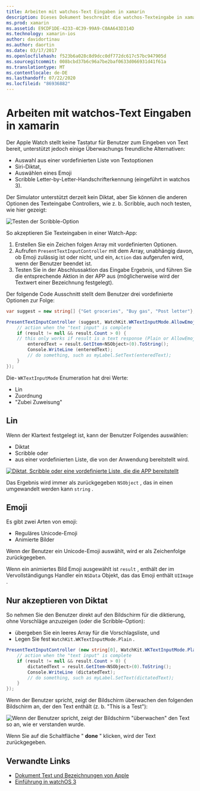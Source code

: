 ```yaml
---
title: Arbeiten mit watchos-Text Eingaben in xamarin
description: Dieses Dokument beschreibt die watchos-Texteingabe in xamarin. Es erläutert die presenttextinputcontroller-Methode, scribgend, Plain Text, Emojis und Diktat.
ms.prod: xamarin
ms.assetid: E9CDF1DE-4233-4C39-99A9-C0AA643D314D
ms.technology: xamarin-ios
author: davidortinau
ms.author: daortin
ms.date: 03/17/2017
ms.openlocfilehash: f523b6a028c8d9dcc0df772dc617c57bc947905d
ms.sourcegitcommit: 008bcbd37b6c96a7be2baf0633d066931d41f61a
ms.translationtype: MT
ms.contentlocale: de-DE
ms.lasthandoff: 07/22/2020
ms.locfileid: "86936882"
---
```

# <a name="working-with-watchos-text-input-in-xamarin"></a>Arbeiten mit watchos-Text Eingaben in xamarin

Der Apple Watch stellt keine Tastatur für Benutzer zum Eingeben von Text bereit, unterstützt jedoch einige Überwachungs freundliche Alternativen:

- Auswahl aus einer vordefinierten Liste von Textoptionen
- Siri-Diktat,
- Auswählen eines Emoji
- Scribble Letter-by-Letter-Handschrifterkennung (eingeführt in watchos 3).

Der Simulator unterstützt derzeit kein Diktat, aber Sie können die anderen Optionen des Texteingabe Controllers, wie z. b. Scribble, auch noch testen, wie hier gezeigt:

![Testen der Scribble-Option](text-input-images/textinput-sml.png)

So akzeptieren Sie Texteingaben in einer Watch-App:

1. Erstellen Sie ein Zeichen folgen Array mit vordefinierten Optionen.
2. Aufrufen `PresentTextInputController` mit dem Array, unabhängig davon, ob Emoji zulässig ist oder nicht, und ein, `Action` das aufgerufen wird, wenn der Benutzer beendet ist.
3. Testen Sie in der Abschlussaktion das Eingabe Ergebnis, und führen Sie die entsprechende Aktion in der APP aus (möglicherweise wird der Textwert einer Bezeichnung festgelegt).

Der folgende Code Ausschnitt stellt dem Benutzer drei vordefinierte Optionen zur Folge:

```csharp
var suggest = new string[] {"Get groceries", "Buy gas", "Post letter"};

PresentTextInputController (suggest, WatchKit.WKTextInputMode.AllowEmoji, (result) => {
    // action when the "text input" is complete
    if (result != null && result.Count > 0) {
    // this only works if result is a text response (Plain or AllowEmoji)
        enteredText = result.GetItem<NSObject>(0).ToString();
        Console.WriteLine (enteredText);
        // do something, such as myLabel.SetText(enteredText);
    }
});
```

Die- `WKTextInputMode` Enumeration hat drei Werte:

- Lin
- Zuordnung
- "Zubei Zuweisung"

## <a name="plain"></a>Lin

Wenn der Klartext festgelegt ist, kann der Benutzer Folgendes auswählen:

- Diktat
- Scribble oder
- aus einer vordefinierten Liste, die von der Anwendung bereitstellt wird.

[![Diktat, Scribble oder eine vordefinierte Liste, die die APP bereitstellt](text-input-images/plain-scribble-sml.png)](text-input-images/plain-scribble.png#lightbox)

Das Ergebnis wird immer als zurückgegeben `NSObject` , das in einen umgewandelt werden kann `string` .

## <a name="emoji"></a>Emoji

Es gibt zwei Arten von emoji:

- Reguläres Unicode-Emoji
- Animierte Bilder

Wenn der Benutzer ein Unicode-Emoji auswählt, wird er als Zeichenfolge zurückgegeben.

Wenn ein animiertes Bild Emoji ausgewählt ist `result` , enthält der im Vervollständigungs Handler ein `NSData` Objekt, das das Emoji enthält `UIImage` .

## <a name="accepting-dictation-only"></a>Nur akzeptieren von Diktat

So nehmen Sie den Benutzer direkt auf den Bildschirm für die diktierung, ohne Vorschläge anzuzeigen (oder die Scribble-Option):

- übergeben Sie ein leeres Array für die Vorschlagsliste, und
- Legen Sie fest `WatchKit.WKTextInputMode.Plain` .

```csharp
PresentTextInputController (new string[0], WatchKit.WKTextInputMode.Plain, (result) => {
    // action when the "text input" is complete
    if (result != null && result.Count > 0) {
        dictatedText = result.GetItem<NSObject>(0).ToString();
        Console.WriteLine (dictatedText);
        // do something, such as myLabel.SetText(dictatedText);
    }
});
```

Wenn der Benutzer spricht, zeigt der Bildschirm überwachen den folgenden Bildschirm an, der den Text enthält (z. b. "This is a Test"):

![Wenn der Benutzer spricht, zeigt der Bildschirm "überwachen" den Text so an, wie er verstanden wurde.](text-input-images/dictation.png)

Wenn Sie auf die Schaltfläche " **done** " klicken, wird der Text zurückgegeben.

## <a name="related-links"></a>Verwandte Links

- [Dokument Text und Bezeichnungen von Apple](https://developer.apple.com/library/ios/documentation/General/Conceptual/WatchKitProgrammingGuide/TextandLabels.html)
- [Einführung in watchOS 3](~/ios/watchos/platform/introduction-to-watchos3/index.md)

